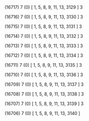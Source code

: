 (16717) 7 (0) [ 1, 5, 8, 9, 11, 13, 3129 ] 3 


(16716) 7 (0) [ 1, 5, 8, 9, 11, 13, 3130 ] 3 


(16715) 7 (0) [ 1, 5, 8, 9, 11, 13, 3131 ] 3 


(16714) 7 (0) [ 1, 5, 8, 9, 11, 13, 3132 ] 3 


(16713) 7 (0) [ 1, 5, 8, 9, 11, 13, 3133 ] 3 


(16712) 7 (0) [ 1, 5, 8, 9, 11, 13, 3134 ] 3 


(16711) 7 (0) [ 1, 5, 8, 9, 11, 13, 3135 ] 3 


(16710) 7 (0) [ 1, 5, 8, 9, 11, 13, 3136 ] 3 


(16709) 7 (0) [ 1, 5, 8, 9, 11, 13, 3137 ] 3 


(16708) 7 (0) [ 1, 5, 8, 9, 11, 13, 3138 ] 3 


(16707) 7 (0) [ 1, 5, 8, 9, 11, 13, 3139 ] 3 


(16706) 7 (0) [ 1, 5, 8, 9, 11, 13, 3140 ]  

